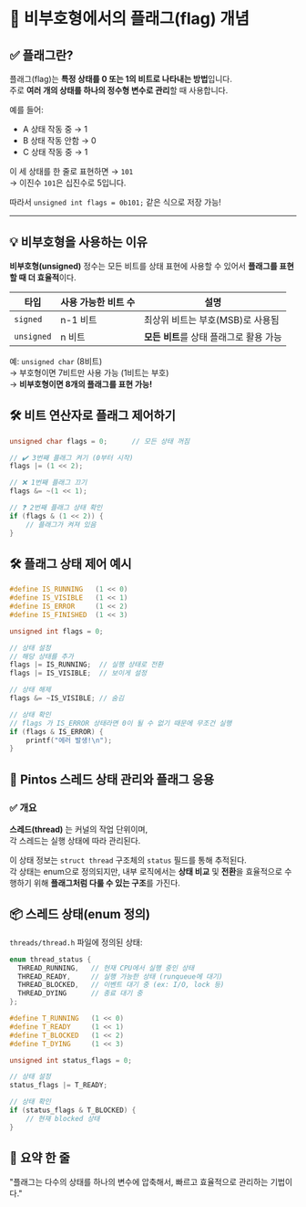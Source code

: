 # 🧠 비부호형에서의 플래그(flag) 개념

## ✅ 플래그란?
플래그(flag)는 **특정 상태를 0 또는 1의 비트로 나타내는 방법**입니다.  
주로 **여러 개의 상태를 하나의 정수형 변수로 관리**할 때 사용합니다.

예를 들어:
- A 상태 작동 중 → 1  
- B 상태 작동 안함 → 0  
- C 상태 작동 중 → 1

이 세 상태를 한 줄로 표현하면 → `101`  
→ 이진수 `101`은 십진수로 5입니다.

따라서 `unsigned int flags = 0b101;` 같은 식으로 저장 가능!

---

## 💡 비부호형을 사용하는 이유
**비부호형(unsigned)** 정수는 모든 비트를 상태 표현에 사용할 수 있어서 **플래그를 표현할 때 더 효율적**이다.

| 타입       | 사용 가능한 비트 수 | 설명                                 |
|------------|----------------------|--------------------------------------|
| `signed`   | n-1 비트              | 최상위 비트는 부호(MSB)로 사용됨     |
| `unsigned` | n 비트                | **모든 비트**를 상태 플래그로 활용 가능 |

예: `unsigned char` (8비트)  
→ 부호형이면 7비트만 사용 가능 (1비트는 부호)  
→ **비부호형이면 8개의 플래그를 표현 가능!**


## 🛠️ 비트 연산자로 플래그 제어하기

```c
unsigned char flags = 0;      // 모든 상태 꺼짐

// ✔️ 3번째 플래그 켜기 (0부터 시작)
flags |= (1 << 2);

// ❌ 1번째 플래그 끄기
flags &= ~(1 << 1);

// ❓ 2번째 플래그 상태 확인
if (flags & (1 << 2)) {
    // 플래그가 켜져 있음
}
```
##  🛠️ 플래그 상태 제어 예시
```c
#define IS_RUNNING   (1 << 0)
#define IS_VISIBLE   (1 << 1)
#define IS_ERROR     (1 << 2)
#define IS_FINISHED  (1 << 3)

unsigned int flags = 0;

// 상태 설정 
// 해당 상태를 추가
flags |= IS_RUNNING;  // 실행 상태로 전환
flags |= IS_VISIBLE;  // 보이게 설정

// 상태 해제
flags &= ~IS_VISIBLE; // 숨김

// 상태 확인
// flags 가 IS_ERROR 상태라면 0이 될 수 없기 때문에 무조건 실행
if (flags & IS_ERROR) {
    printf("에러 발생!\n");
}
```


## 🧵 Pintos 스레드 상태 관리와 플래그 응용


### ✅ 개요

**스레드(thread)** 는 커널의 작업 단위이며,  
각 스레드는 실행 상태에 따라 관리된다.  

이 상태 정보는 `struct thread` 구조체의 `status` 필드를 통해 추적된다.  
각 상태는 enum으로 정의되지만, 내부 로직에서는 **상태 비교** 및 **전환**을 효율적으로 수행하기 위해 **플래그처럼 다룰 수 있는 구조**를 가진다.


## 📦 스레드 상태(enum 정의)

`threads/thread.h` 파일에 정의된 상태:

```c
enum thread_status {
  THREAD_RUNNING,   // 현재 CPU에서 실행 중인 상태
  THREAD_READY,     // 실행 가능한 상태 (runqueue에 대기)
  THREAD_BLOCKED,   // 이벤트 대기 중 (ex: I/O, lock 등)
  THREAD_DYING      // 종료 대기 중
};

```

```c
#define T_RUNNING   (1 << 0)
#define T_READY     (1 << 1)
#define T_BLOCKED   (1 << 2)
#define T_DYING     (1 << 3)

unsigned int status_flags = 0;

// 상태 설정
status_flags |= T_READY;

// 상태 확인
if (status_flags & T_BLOCKED) {
    // 현재 blocked 상태
}
```





## 🧠 요약 한 줄
"플래그는 다수의 상태를 하나의 변수에 압축해서, 빠르고 효율적으로 관리하는 기법이다."



